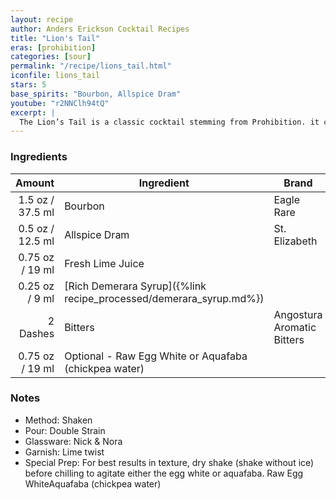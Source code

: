 ```yaml
---
layout: recipe
author: Anders Erickson Cocktail Recipes
title: "Lion's Tail"
eras: [prohibition]
categories: [sour]
permalink: "/recipe/lions_tail.html"
iconfile: lions_tail
stars: 5
base_spirits: "Bourbon, Allspice Dram"
youtube: "r2NNClh94tQ"
excerpt: |
  The Lion’s Tail is a classic cocktail stemming from Prohibition. it combines bourbon with allspice dram and bitters.
---
```


### Ingredients

|   Amount | Ingredient                                               | Brand                      |
| -------: | -------------------------------------------------------- | -------------------------- |
|   1.5 oz / 37.5 ml | Bourbon                                                  | Eagle Rare                 |
|   0.5 oz / 12.5 ml | Allspice Dram                                            | St. Elizabeth              |
|  0.75 oz / 19 ml | Fresh Lime Juice                                         |
|  0.25 oz / 9 ml | [Rich Demerara Syrup]({%link recipe_processed/demerara_syrup.md%}) |
| 2 Dashes | Bitters                                                  | Angostura Aromatic Bitters |
|  0.75 oz / 19 ml | Optional - Raw Egg White or Aquafaba (chickpea water)    |

### Notes

- Method: Shaken
- Pour: Double Strain
- Glassware: Nick & Nora
- Garnish: Lime twist
- Special Prep: For best results in texture, dry shake (shake without ice) before chilling to agitate either the egg white or aquafaba. Raw Egg WhiteAquafaba (chickpea water)
